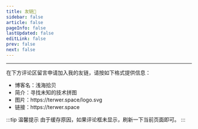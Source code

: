 ```yaml
---
title: 友链💖
sidebar: false
article: false
pageInfo: false
lastUpdated: false
editLink: false
prev: false
next: false
---
```


<LinkLayout :linkList="linkList"/>

<hr/>
<p>在下方评论区留言申请加入我的友链，请按如下格式提供信息：</p>
<ul>
    <li>博客名：浅海拾贝</li>
	<li>简介：寻找未知的技术拼图</li>
	<li>图片：https://terwer.space/logo.svg</li>
	<li>链接：https://terwer.space</li>
</ul>

:::tip 温馨提示
由于缓存原因，如果评论框未显示，刷新一下当前页面即可。
:::

<script>
export default {
        data() {
                return {
                        linkList: [
                                {
                                    name: "vuepress-theme-hope",
                                    description: "感谢强大的VuePress主题Hope",
                                    imgurl: "https://theme-hope.vuejs.press/logo.svg",
                                    href: "https://theme-hope.vuejs.press/zh/",
                                },
                                {
                                    name: "花诽语",
                                    description: "授人与鱼不如授人与渔",
                                    imgurl: "https://www.sakurafeiyu.top/logo.png",
                                    href: "https://sakurafeiyu.top",
                                },
                        ],
                };
        }
};
</script>
